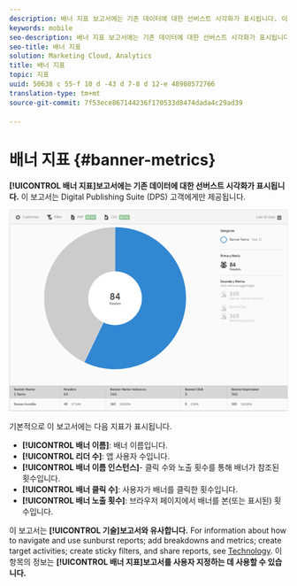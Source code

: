 ```yaml
---
description: 배너 지표 보고서에는 기존 데이터에 대한 선버스트 시각화가 표시됩니다. 이 보고서는 Digital Publishing Suite (DPS) 고객에게만 제공됩니다.
keywords: mobile
seo-description: 배너 지표 보고서에는 기존 데이터에 대한 선버스트 시각화가 표시됩니다. 이 보고서는 Digital Publishing Suite (DPS) 고객에게만 제공됩니다.
seo-title: 배너 지표
solution: Marketing Cloud, Analytics
title: 배너 지표
topic: 지표
uuid: 50638 c 55-f 10 d -43 d 7-8 d 12-e 48908572766
translation-type: tm+mt
source-git-commit: 7f53ece867144236f170533d8474dada4c29ad39

---
```



# 배너 지표 {#banner-metrics}

**[!UICONTROL 배너 지표]보고서에는 기존 데이터에 대한 선버스트 시각화가 표시됩니다.** 이 보고서는 Digital Publishing Suite (DPS) 고객에게만 제공됩니다.

![](assets/dps_banner_name.png)

기본적으로 이 보고서에는 다음 지표가 표시됩니다.

* **[!UICONTROL 배너 이름]**: 배너 이름입니다.
* **[!UICONTROL 리더 수]**: 앱 사용자 수입니다.
* **[!UICONTROL 배너 이름 인스턴스]**- 클릭 수와 노출 횟수를 통해 배너가 참조된 횟수입니다.
* **[!UICONTROL 배너 클릭 수]**: 사용자가 배너를 클릭한 횟수입니다.
* **[!UICONTROL 배너 노출 횟수]**: 브라우저 페이지에서 배너를 본(또는 표시된) 횟수입니다.

이 보고서는 **[!UICONTROL 기술]보고서와 유사합니다.** For information about how to navigate and use sunburst reports; add breakdowns and metrics; create target activities; create sticky filters, and share reports, see [Technology](/help/using/usage/reports-technology.md). 이 항목의 정보는 **[!UICONTROL 배너 지표]보고서를 사용자 지정하는 데 사용할 수 있습니다.**
